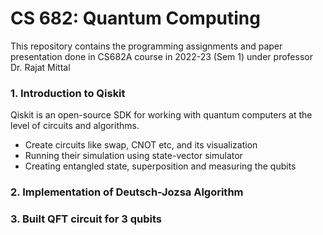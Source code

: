# CS 682: Quantum Computing
This repository contains the programming assignments and paper presentation done in CS682A course in 2022-23 (Sem 1) under professor Dr. Rajat Mittal
### 1. Introduction to Qiskit
Qiskit is an open-source SDK for working with quantum computers at the level of circuits and algorithms.
* Create circuits like swap, CNOT etc, and its visualization
* Running their simulation using state-vector simulator
* Creating entangled state, superposition and measuring the qubits
### 2. Implementation of Deutsch-Jozsa Algorithm
### 3. Built QFT circuit for 3 qubits
